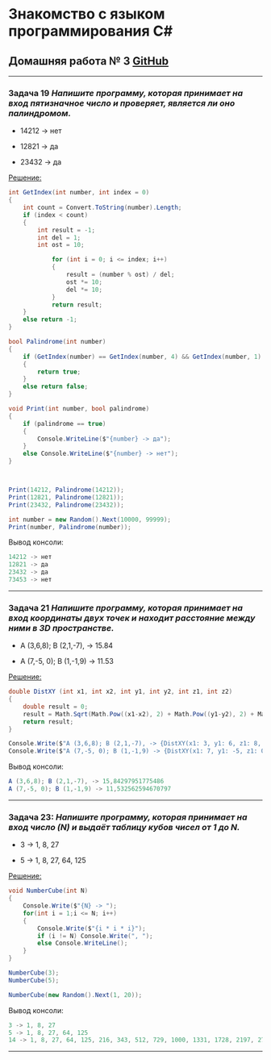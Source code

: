 # Знакомство с языком программирования С#
## Домашняя работа № 3 [GitHub](https://github.com/Kazitsyn/GB_familiarity_with_programming_languages/tree/main/Home_work_3)
***
### **Задача 19** *Напишите программу, которая принимает на вход пятизначное число и проверяет, является ли оно палиндромом.*


* 14212 -> нет

* 12821 -> да

* 23432 -> да

[Решение:](https://github.com/Kazitsyn/GB_familiarity_with_programming_languages/tree/main/Home_work_3/HW3Q1)
```c#
int GetIndex(int number, int index = 0)
{
    int count = Convert.ToString(number).Length;
    if (index < count)
    {
        int result = -1;
        int del = 1;
        int ost = 10;

            for (int i = 0; i <= index; i++)
            {
                result = (number % ost) / del;
                ost *= 10;
                del *= 10;
            }
            return result;
    }
    else return -1;
}

bool Palindrome(int number)
{
    if (GetIndex(number) == GetIndex(number, 4) && GetIndex(number, 1) == GetIndex(number, 3))
    {
        return true;
    }
    else return false;
}

void Print(int number, bool palindrome)
{
    if (palindrome == true)
    {
        Console.WriteLine($"{number} -> да");
    }
    else Console.WriteLine($"{number} -> нет");
}



Print(14212, Palindrome(14212));
Print(12821, Palindrome(12821));
Print(23432, Palindrome(23432));

int number = new Random().Next(10000, 99999);
Print(number, Palindrome(number));
```
Вывод консоли:
```c#
14212 -> нет
12821 -> да
23432 -> да
73453 -> нет
```
***
### **Задача 21** *Напишите программу, которая принимает на вход координаты двух точек и находит расстояние между ними в 3D пространстве.*

* A (3,6,8); B (2,1,-7), -> 15.84

* A (7,-5, 0); B (1,-1,9) -> 11.53


[Решение:](https://github.com/Kazitsyn/GB_familiarity_with_programming_languages/tree/main/Home_work_3/HW3Q2)
```c#
double DistXY (int x1, int x2, int y1, int y2, int z1, int z2)
{
    double result = 0;
    result = Math.Sqrt(Math.Pow((x1-x2), 2) + Math.Pow((y1-y2), 2) + Math.Pow((z1-z2), 2));
    return result;
}

Console.Write($"A (3,6,8); B (2,1,-7), -> {DistXY(x1: 3, y1: 6, z1: 8, x2: 2, y2: 1, z2: -7)}\n");
Console.Write($"A (7,-5, 0); B (1,-1,9) -> {DistXY(x1: 7, y1: -5, z1: 0, x2: 1, y2: -1, z2: 9)}\n");
```
Вывод консоли:
```c#
A (3,6,8); B (2,1,-7), -> 15,84297951775486
A (7,-5, 0); B (1,-1,9) -> 11,532562594670797
```
***
### **Задача 23:** *Напишите программу, которая принимает на вход число (N) и выдаёт таблицу кубов чисел от 1 до N.*

* 3 -> 1, 8, 27

* 5 -> 1, 8, 27, 64, 125


[Решение:](https://github.com/Kazitsyn/GB_familiarity_with_programming_languages/tree/main/Home_work_3/HW3Q3)
```c#
void NumberCube(int N)
{
    Console.Write($"{N} -> ");
    for(int i = 1;i <= N; i++)
    {
        Console.Write($"{i * i * i}");
        if (i != N) Console.Write(", ");
        else Console.WriteLine();
    }
}

NumberCube(3);
NumberCube(5);

NumberCube(new Random().Next(1, 20));
```
Вывод консоли:
```c#
3 -> 1, 8, 27
5 -> 1, 8, 27, 64, 125
14 -> 1, 8, 27, 64, 125, 216, 343, 512, 729, 1000, 1331, 1728, 2197, 2744
```
***